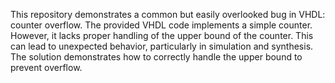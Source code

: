 This repository demonstrates a common but easily overlooked bug in VHDL: counter overflow.  The provided VHDL code implements a simple counter. However, it lacks proper handling of the upper bound of the counter. This can lead to unexpected behavior, particularly in simulation and synthesis. The solution demonstrates how to correctly handle the upper bound to prevent overflow.